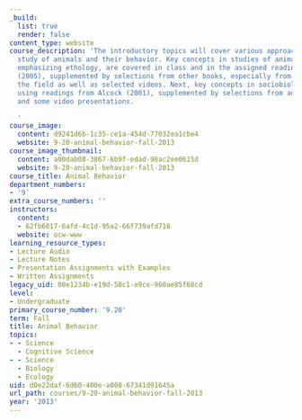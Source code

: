 ```yaml
---
_build:
  list: true
  render: false
content_type: website
course_description: 'The introductory topics will cover various approaches to the
  study of animals and their behavior. Key concepts in studies of animal behavior,
  emphasizing ethology, are covered in class and in the assigned readings from Scott
  (2005), supplemented by selections from other books, especially from classics in
  the field as well as selected videos. Next, key concepts in sociobiology are covered
  using readings from Alcock (2001), supplemented by selections from additional books
  and some video presentations.

  '
course_image:
  content: d9241d6b-1c35-ce1a-454d-77032ea1cbe4
  website: 9-20-animal-behavior-fall-2013
course_image_thumbnail:
  content: a00dab08-3867-6b9f-edad-96ac2ee0615d
  website: 9-20-animal-behavior-fall-2013
course_title: Animal Behavior
department_numbers:
- '9'
extra_course_numbers: ''
instructors:
  content:
  - 62fb6017-6afd-4c1d-95a2-66f739afd718
  website: ocw-www
learning_resource_types:
- Lecture Audio
- Lecture Notes
- Presentation Assignments with Examples
- Written Assignments
legacy_uid: 00e1234b-e19d-50c1-e9ce-960ae85f68cd
level:
- Undergraduate
primary_course_number: '9.20'
term: Fall
title: Animal Behavior
topics:
- - Science
  - Cognitive Science
- - Science
  - Biology
  - Ecology
uid: d0e22daf-6d60-400e-a008-67341d91645a
url_path: courses/9-20-animal-behavior-fall-2013
year: '2013'
---
```

